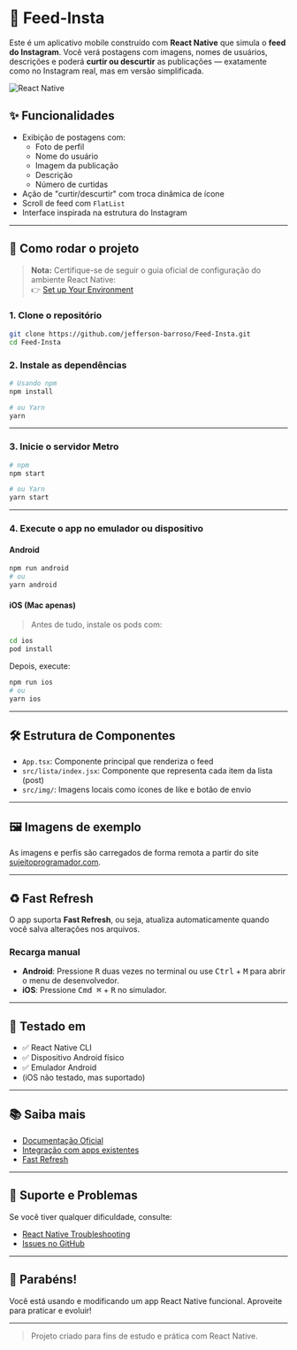 
# 📸 Feed-Insta

Este é um aplicativo mobile construído com **React Native** que simula o **feed do Instagram**. Você verá postagens com imagens, nomes de usuários, descrições e poderá **curtir ou descurtir** as publicações — exatamente como no Instagram real, mas em versão simplificada.

![React Native](https://img.shields.io/badge/react--native-mobile--app-blueviolet)

## ✨ Funcionalidades

- Exibição de postagens com:
  - Foto de perfil
  - Nome do usuário
  - Imagem da publicação
  - Descrição
  - Número de curtidas
- Ação de "curtir/descurtir" com troca dinâmica de ícone
- Scroll de feed com `FlatList`
- Interface inspirada na estrutura do Instagram

---

## 🚀 Como rodar o projeto

> **Nota:** Certifique-se de seguir o guia oficial de configuração do ambiente React Native:  
> 👉 [Set up Your Environment](https://reactnative.dev/docs/environment-setup)

### 1. Clone o repositório

```bash
git clone https://github.com/jefferson-barroso/Feed-Insta.git
cd Feed-Insta
````

### 2. Instale as dependências

```bash
# Usando npm
npm install

# ou Yarn
yarn
```

---

### 3. Inicie o servidor Metro

```bash
# npm
npm start

# ou Yarn
yarn start
```

---

### 4. Execute o app no emulador ou dispositivo

#### Android

```bash
npm run android
# ou
yarn android
```

#### iOS (Mac apenas)

> Antes de tudo, instale os pods com:

```bash
cd ios
pod install
```

Depois, execute:

```bash
npm run ios
# ou
yarn ios
```

---

## 🛠️ Estrutura de Componentes

* `App.tsx`: Componente principal que renderiza o feed
* `src/lista/index.jsx`: Componente que representa cada item da lista (post)
* `src/img/`: Imagens locais como ícones de like e botão de envio

---

## 🖼️ Imagens de exemplo

As imagens e perfis são carregados de forma remota a partir do site [sujeitoprogramador.com](https://sujeitoprogramador.com).

---

## ♻️ Fast Refresh

O app suporta **Fast Refresh**, ou seja, atualiza automaticamente quando você salva alterações nos arquivos.

### Recarga manual

* **Android**: Pressione <kbd>R</kbd> duas vezes no terminal ou use <kbd>Ctrl</kbd> + <kbd>M</kbd> para abrir o menu de desenvolvedor.
* **iOS**: Pressione <kbd>Cmd ⌘</kbd> + <kbd>R</kbd> no simulador.

---

## 🧪 Testado em

* ✅ React Native CLI
* ✅ Dispositivo Android físico
* ✅ Emulador Android
* (iOS não testado, mas suportado)

---

## 📚 Saiba mais

* [Documentação Oficial](https://reactnative.dev/docs/getting-started)
* [Integração com apps existentes](https://reactnative.dev/docs/integration-with-existing-apps)
* [Fast Refresh](https://reactnative.dev/docs/fast-refresh)

---

## 🐛 Suporte e Problemas

Se você tiver qualquer dificuldade, consulte:

* [React Native Troubleshooting](https://reactnative.dev/docs/troubleshooting)
* [Issues no GitHub](https://github.com/jefferson-barroso/Feed-Insta/issues)

---

## 🎉 Parabéns!

Você está usando e modificando um app React Native funcional. Aproveite para praticar e evoluir!

---

> Projeto criado para fins de estudo e prática com React Native.

```

